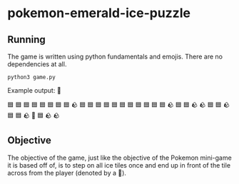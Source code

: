 # pokemon-emerald-ice-puzzle

## Running
The game is written using python fundamentals and emojis. There are no dependencies at all.

```
python3 game.py
```

Example output:
        🐉

🟦 🟦 🟦 🟦 🟦 🟦 🟦
🟦 🪨 🟦 🟦 🟦 🟦 🟦
🟦 🟦 🟦 🟦 🟦 🟦 🪨
🟦 🟦 🪨 🪨 🟦 🟦 🪨
🟦 🟦 🪨 🥷 🟦 🪨 🪨

## Objective
The objective of the game, just like the objective of the Pokemon mini-game it is based off of, is to step on all ice tiles once and end up in front of the tile across from the player (denoted by a 🐉).